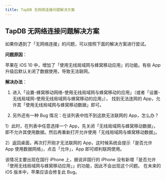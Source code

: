 ```yaml
---
title: TapDB 无网络连接问题解决方案
---
```


## TapDB 无网络连接问题解决方案

如果你遇到了「无网络连接」的问题，可以按照下面的解决方案进行尝试。

**问题原因**：

苹果在 iOS 10 中，增加了「使用无线局域网与蜂窝移动应用」的功能。有些 App 升级后默认关闭了数据使用，导致无法联网。

**解决办法**：

1. 进入「设置-蜂窝移动网络-使用无线局域网与蜂窝移动的应用」（或者「设置-无线局域网-使用无线局域网与蜂窝移动的应用」），
   找到无法连网的 App，允许其「使用无线局域网与蜂窝移动数据」即可。

2. 另外还有一种 Bug 情况：在该列表中找不到这款无法联网的 App，怎么办？

1）此时，在列表中任意选择一个 App，先关闭「无线局域网与蜂窝移动数据」，即不允许其使用数据。然后再重新打开允许使用「无线局域网与蜂窝移动数据」。

2）返回桌面，再次打开刚才无法联网的 App，这时候系统会提示「是否允许 App 使用数据网络」，点击「允许」，App 即可顺利联网使用。

该情况主要出现在国行 iPhone 上，据说非国行的 iPhone 没有新增「是否允许「使用无线局域网与蜂窝移动应用」」的功能，因此不会出现这个问题。
在未来的 iOS 版本中，苹果应该会修复此 Bug。
